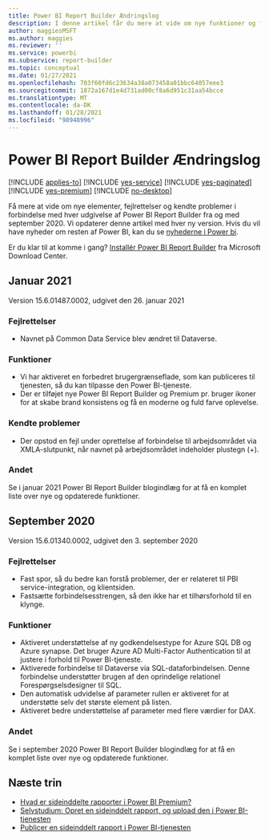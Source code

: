```yaml
---
title: Power BI Report Builder Ændringslog
description: I denne artikel får du mere at vide om nye funktioner og funktionalitet i Power BI sideinddelte rapporter for Power BI-tjeneste.
author: maggiesMSFT
ms.author: maggies
ms.reviewer: ''
ms.service: powerbi
ms.subservice: report-builder
ms.topic: conceptual
ms.date: 01/27/2021
ms.openlocfilehash: 703f60fd6c23634a38a073458a01bbc64057eee3
ms.sourcegitcommit: 1872a167d1e4d731ad00cf8a6d951c31aa54bcce
ms.translationtype: MT
ms.contentlocale: da-DK
ms.lasthandoff: 01/28/2021
ms.locfileid: "98948996"
---
```

# <a name="power-bi-report-builder-change-log"></a>Power BI Report Builder Ændringslog

[!INCLUDE [applies-to](../includes/applies-to.md)] [!INCLUDE [yes-service](../includes/yes-service.md)] [!INCLUDE [yes-paginated](../includes/yes-paginated.md)] [!INCLUDE [yes-premium](../includes/yes-premium.md)] [!INCLUDE [no-desktop](../includes/no-desktop.md)] 

Få mere at vide om nye elementer, fejlrettelser og kendte problemer i forbindelse med hver udgivelse af Power BI Report Builder fra og med september 2020. Vi opdaterer denne artikel med hver ny version. Hvis du vil have nyheder om resten af Power BI, kan du se [nyhederne i Power bi](../fundamentals/desktop-latest-update.md).

Er du klar til at komme i gang? [Installér Power BI Report Builder](https://go.microsoft.com/fwlink/?linkid=2086513) fra Microsoft Download Center.

## <a name="january-2021"></a>Januar 2021 

Version 15.6.01487.0002, udgivet den 26. januar 2021 

### <a name="bug-fixes"></a>Fejlrettelser 

- Navnet på Common Data Service blev ændret til Dataverse. 

### <a name="features"></a>Funktioner

- Vi har aktiveret en forbedret brugergrænseflade, som kan publiceres til tjenesten, så du kan tilpasse den Power BI-tjeneste. 
- Der er tilføjet nye Power BI Report Builder og Premium pr. bruger ikoner for at skabe brand konsistens og få en moderne og fuld farve oplevelse.

### <a name="known-issues"></a>Kendte problemer

- Der opstod en fejl under oprettelse af forbindelse til arbejdsområdet via XMLA-slutpunkt, når navnet på arbejdsområdet indeholder plustegn (+).  

### <a name="other"></a>Andet 
Se i januar 2021 Power BI Report Builder blogindlæg for at få en komplet liste over nye og opdaterede funktioner.

## <a name="september-2020"></a>September 2020 

Version 15.6.01340.0002, udgivet den 3. september 2020 

### <a name="bug-fixes"></a>Fejlrettelser

- Fast spor, så du bedre kan forstå problemer, der er relateret til PBI service-integration, og klientsiden. 
- Fastsætte forbindelsesstrengen, så den ikke har et tilhørsforhold til en klynge. 

### <a name="features"></a>Funktioner

- Aktiveret understøttelse af ny godkendelsestype for Azure SQL DB og Azure synapse. Det bruger Azure AD Multi-Factor Authentication til at justere i forhold til Power BI-tjeneste.
- Aktiverede forbindelse til Dataverse via SQL-dataforbindelsen. Denne forbindelse understøtter brugen af den oprindelige relationel Forespørgselsdesigner til SQL. 
- Den automatisk udvidelse af parameter rullen er aktiveret for at understøtte selv det største element på listen. 
- Aktiveret bedre understøttelse af parameter med flere værdier for DAX. 

### <a name="other"></a>Andet 

Se i september 2020 Power BI Report Builder blogindlæg for at få en komplet liste over nye og opdaterede funktioner.

## <a name="next-steps"></a>Næste trin 

- [Hvad er sideinddelte rapporter i Power BI Premium?](paginated-reports-report-builder-power-bi.md)  
- [Selvstudium: Opret en sideinddelt rapport, og upload den i Power BI-tjenesten](paginated-reports-quickstart-aw.md)
- [Publicer en sideinddelt rapport i Power BI-tjenesten](paginated-reports-save-to-power-bi-service.md)

